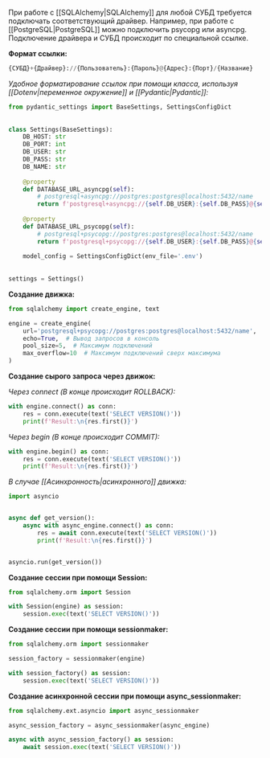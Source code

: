 При работе с [[SQLAlchemy|SQLAlchemy]] для любой СУБД требуется подключать соответствующий драйвер. Например, при работе с [[PostgreSQL|PostgreSQL]] можно подключить psycopg или asyncpg. Подключение драйвера и СУБД происходит по специальной ссылке.

**Формат ссылки:**

```Python
{СУБД}+{Драйвер}://{Пользователь}:{Пароль}@{Адрес}:{Порт}/{Название}
```

*Удобное форматирование ссылок при помощи класса, используя [[Dotenv|переменное окружение]] и [[Pydantic|Pydantic]]:*

```Python
from pydantic_settings import BaseSettings, SettingsConfigDict  
  
  
class Settings(BaseSettings):  
    DB_HOST: str  
    DB_PORT: int  
    DB_USER: str  
    DB_PASS: str  
    DB_NAME: str
      
    @property  
    def DATABASE_URL_asyncpg(self):  
        # postgresql+asyncpg://postgres:postgres@localhost:5432/name  
        return f'postgresql+asyncpg://{self.DB_USER}:{self.DB_PASS}@{self.DB_HOST}:{self.DB_PORT}/{self.DB_NAME}'
          
    @property  
    def DATABASE_URL_psycopg(self):  
        # postgresql+psycopg://postgres:postgres@localhost:5432/name  
        return f'postgresql+psycopg://{self.DB_USER}:{self.DB_PASS}@{self.DB_HOST}:{self.DB_PORT}/{self.DB_NAME}'
          
    model_config = SettingsConfigDict(env_file='.env')  
  
  
settings = Settings()
```

**Создание движка:**

```Python
from sqlalchemy import create_engine, text

engine = create_engine(
	url='postgresql+psycopg://postgres:postgres@localhost:5432/name',
	echo=True,  # Вывод запросов в консоль
	pool_size=5,  # Максимум подключений
	max_overflow=10  # Максимум подключений сверх максимума
)
```

**Создание сырого запроса через движок:**

*Через connect (В конце происходит ROLLBACK):*

```Python
with engine.connect() as conn:
	res = conn.execute(text('SELECT VERSION()'))
	print(f'Result:\n{res.first()}')
```

*Через begin (В конце происходит COMMIT):*

```Python
with engine.begin() as conn:
	res = conn.execute(text('SELECT VERSION()'))
	print(f'Result:\n{res.first()}')
```

*В случае [[Асинхронность|асинхронного]] движка:*

```Python
import asyncio


async def get_version():
	async with async_engine.connect() as conn:
		res = await conn.execute(text('SELECT VERSION()'))
		print(f'Result:\n{res.first()}') 


asyncio.run(get_version())
```

**Создание сессии при помощи Session:**

```Python
from sqlalchemy.orm import Session

with Session(engine) as session:
	session.exec(text('SELECT VERSION()'))
```

**Создание сессии при помощи sessionmaker:**

```Python
from sqlalchemy.orm import sessionmaker

session_factory = sessionmaker(engine)

with session_factory() as session:
	session.exec(text('SELECT VERSION()'))
```

**Создание асинхронной сессии при помощи async_sessionmaker:**

```Python
from sqlalchemy.ext.asyncio import async_sessionmaker

async_session_factory = async_sessionmaker(async_engine)

async with async_session_factory() as session:
	await session.exec(text('SELECT VERSION()'))
```

